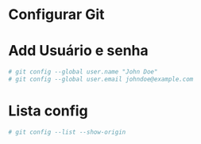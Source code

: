 # Configurar Git

# Add Usuário e senha

```sh
# git config --global user.name "John Doe"
# git config --global user.email johndoe@example.com
```

# Lista config

```sh
# git config --list --show-origin
```